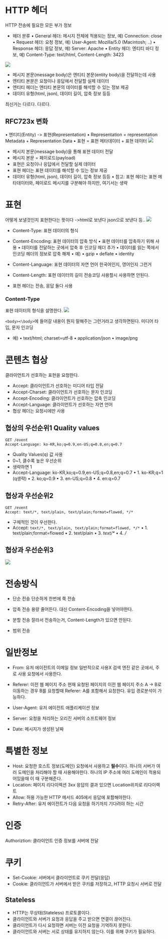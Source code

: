 # HTTP 헤더
HTTP 전송에 필요한 모든 부가 정보
- 헤더 분류
• General 헤더: 메시지 전체에 적용되는 정보, 예) Connection: close
• Request 헤더: 요청 정보, 예) User-Agent: Mozilla/5.0 (Macintosh; ..)
• Response 헤더: 응답 정보, 예) Server: Apache
• Entity 헤더: 엔티티 바디 정보, 예) Content-Type: text/html, Content-Length: 3423

![](https://velog.velcdn.com/images/normalvector/post/fe1439d0-c63f-425f-acfb-8d036111ee75/image.png)


- 메시지 본문(message body)은 엔티티 본문(entity body)을 전달하는데 사용
- 엔티티 본문은 요청이나 응답에서 전달할 실제 데이터
- 엔티티 헤더는 엔티티 본문의 데이터를 해석할 수 있는 정보 제공
- 데이터 유형(html, json), 데이터 길이, 압축 정보 등등


최신거는 다르다. 다르다. 

## RFC723x 변화
• 엔티티(Entity) -> 표현(Representation)
• Representation = representation Metadata + Representation Data
• 표현 = 표현 메타데이터 + 표현 데이터
![](https://velog.velcdn.com/images/normalvector/post/7c220b65-9cad-457b-b26e-c5e35e57a927/image.png)
- 메시지 본문(message body)을 통해 표현 데이터 전달
- 메시지 본문 = 페이로드(payload)
- 표현은 요청이나 응답에서 전달할 실제 데이터
- 표현 헤더는 표현 데이터를 해석할 수 있는 정보 제공
- 데이터 유형(html, json), 데이터 길이, 압축 정보 등등
• 참고: 표현 헤더는 표현 메타데이터와, 페이로드 메시지를 구분해야 하지만, 여기서는 생략

# 표현
어떻게 보낼것인지 표현한다는 뜻이다 ->html로 보낸다 json으로 보낸다 등..
![](https://velog.velcdn.com/images/normalvector/post/3f89abeb-4872-40f2-9198-9f40ca39533d/image.png)

- Content-Type: 표현 데이터의 형식

- Content-Encoding: 표현 데이터의 압축 방식
• 표현 데이터를 압축하기 위해 사용
• 데이터를 전달하는 곳에서 압축 후 인코딩 헤더 추가
• 데이터를 읽는 쪽에서 인코딩 헤더의 정보로 압축 해제
• 예)
• gzip
• deflate
• identity

- Content-Language: 표현 데이터의 자연 언어
한국어인지, 영어인지 그런거
- Content-Length: 표현 데이터의 길이
전송코딩 사용할시 사용하면 안된다.
- 표현 헤더는 전송, 응답 둘다 사용


### Content-Type
표현 데이터의 형식을 설명한다. 
![](https://velog.velcdn.com/images/normalvector/post/40bfc310-9439-4e6b-881b-77524b797e12/image.png)

`<body><\body>`에 들어갈 내용이 뭔지 말해주는 그런거라고 생각하면된다.
미디어 타입, 문자 인코딩
- 예)
• text/html; charset=utf-8
• application/json
• image/png

# 콘텐츠 협상
클라이언트가 선호하는 표현을 요청한다. 
- Accept: 클라이언트가 선호하는 미디어 타입 전달
- Accept-Charset: 클라이언트가 선호하는 문자 인코딩
- Accept-Encoding: 클라이언트가 선호하는 압축 인코딩
- Accept-Language: 클라이언트가 선호하는 자연 언어
- 협상 헤더는 요청시에만 사용

## 협상의 우선순위1 Quality values
```
GET /event 
Accept-Language: ko-KR,ko;q=0.9,en-US;q=0.8,en;q=0.7

```
- Quality Values(q) 값 사용
- 0~1, 클수록 높은 우선순위
- 생략하면 1
- Accept-Language: ko-KR,ko;q=0.9,en-US;q=0.8,en;q=0.7
• 1. ko-KR;q=1 (q생략)
• 2. ko;q=0.9
• 3. en-US;q=0.8
• 4. en:q=0.7

## 협상과 우선순위2
```
GET /event 
Accept: text/*, text/plain, text/plain;format=flowed, */*
```
- 구체적인 것이 우선한다.
- Accept: `text/*, text/plain, text/plain;format=flowed, */*`
• 1. text/plain;format=flowed
• 2. text/plain
• 3. _text/*_
• 4. _*/*_

## 협상과 우선순위3
![](https://velog.velcdn.com/images/normalvector/post/49735f55-12e9-4eac-ae2c-e7ba522ac309/image.png)

# 전송방식

- 단순 전송
단순하게 한번에 쭉 전송

- 압축 전송
용량 줄어든다. 대신 Content-Encoding을 넣어야한다.

- 분할 전송
잘라서 전송하는거, Content-Length가 있으면 안된다.

- 범위 전송

# 일반정보


- From: 유저 에이전트의 이메일 정보
일반적으로 사용X
검색 엔진 같은 곳에서, 주로 사용
요청에서 사용한다.
- Referer: 이전 웹 페이지 주소
현재 요청된 페이지의 이전 웹 페이지 주소
A -> B로 이동하는 경우 B를 요청할때 Referer: A를 포함해서 요청한다.
유입 경로분석이 가능하다.

- User-Agent: 유저 에이전트 애플리케이션 정보
- Server: 요청을 처리하는 오리진 서버의 소프트웨어 정보
- Date: 메시지가 생성된 날짜

# 특별한 정보
- Host: 요청한 호스트 정보(도메인)
요청에서 사용하고 **필수**이다.
하나의 서버가 여러 도메인을 처리해야 할 때 사용해야한다.
하나의 IP 주소에 여러 도메인이 적용되어있을때 이 때 구분해준다.
- Location: 페이지 리다이렉션
3xx 응답의 결과 있으면 Location위치로 리다이렉트
- Allow: 허용 가능한 HTTP 메서드
405에서 응답에 포함해야한다.
- Retry-After: 유저 에이전트가 다음 요청을 하기까지 기다려야 하는 시간

# 인증
Authoriztion: 클라이언트 인증 정보를 서버에 전달

# 쿠키
- Set-Cookie: 서버에서 클라이언트로 쿠키 전달(응답)
- Cookie: 클라이언트가 서버에서 받은 쿠키를 저장하고, HTTP 요청시 서버로 전달

## Stateless
- HTTP는 무상태(Stateless) 프로토콜이다.
- 클라이언트와 서버가 요청과 응답을 주고 받으면 연결이 끊어진다.
- 클라이언트가 다시 요청하면 서버는 이전 요청을 기억하지 못한다.
- 클라이언트와 서버는 서로 상태를 유지하지 않는다.
이를 위해 쿠키가 필요하다.

